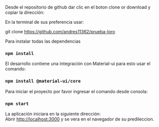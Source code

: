 Desde el repositorio de github dar clic en el boton clone or download y copiar la dirección:

En la terminal de sus preferencia usar: 

git clone https://github.com/andres11362/prueba-loro

Para instalar todas las dependencias<br />
### `npm install`

El desarrollo contiene una integración con Material-ui para esto usar el comando:<br />

### `npm install @material-ui/core`

Para iniciar el proyecto por favor ingresar el comando desde consola:

### `npm start`

La aplicación iniciara en la siguiente dirección:<br />
Abrir [http://localhost:3000](http://localhost:3000) y se vera en el navegador de su predileccion.
